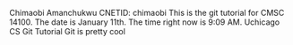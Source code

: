 Chimaobi Amanchukwu CNETID: chimaobi
This is the git tutorial for CMSC 14100. The date is January 11th. The 
time right now is 9:09 AM. 
Uchicago CS Git Tutorial
Git is pretty cool

